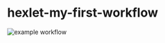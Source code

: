 # hexlet-my-first-workflow


![example workflow](https://github.com/sergeykms/hexlet-my-first-workflow/actions/workflows/main.yml/badge.svg)